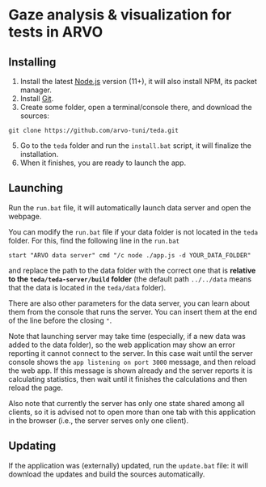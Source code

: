 # Gaze analysis & visualization for tests in ARVO

## Installing

1. Install the latest [Node.js](https://nodejs.org/en/download/current/) version (11+), it will also install NPM, its packet manager. 
2. Install [Git](https://git-scm.com/downloads).
3. Create some folder, open a terminal/console there, and download the sources:

```
git clone https://github.com/arvo-tuni/teda.git
```

5. Go to the `teda` folder and run the `install.bat` script, it will finalize the installation.
6. When it finishes, you are ready to launch the app.

## Launching

Run the `run.bat` file, it will automatically launch data server and open the webpage. 

You can modify the `run.bat` file if your data folder is not located in the `teda` folder. For this, find the following line in the `run.bat`

```
start "ARVO data server" cmd "/c node ./app.js -d YOUR_DATA_FOLDER"
```

and replace the path to the data folder with the correct one that is **relative to the `teda/teda-server/build` folder** (the default path `../../data` means that the data is located in the `teda/data` folder).

There are also other parameters for the data server, you can learn about them from the console that runs the server. You can insert them at the end of the line before the closing `"`.

Note that launching server may take time (especially, if a new data was added to the data folder), so the web application may show an error reporting it cannot connect to the server. In this case wait until the server console shows the `app listening on port 3000` message, and then reload the web app. If this message is shown already and the server reports it is calculating statistics, then wait until it finishes the calculations and then reload the page.

Also note that currently the server has only one state shared among all clients, so it is advised not to open more than one tab with this application in the browser (i.e., the server serves only one client).

## Updating

If the application was (externally) updated, run the `update.bat` file: it will download the updates and build the sources automatically.
